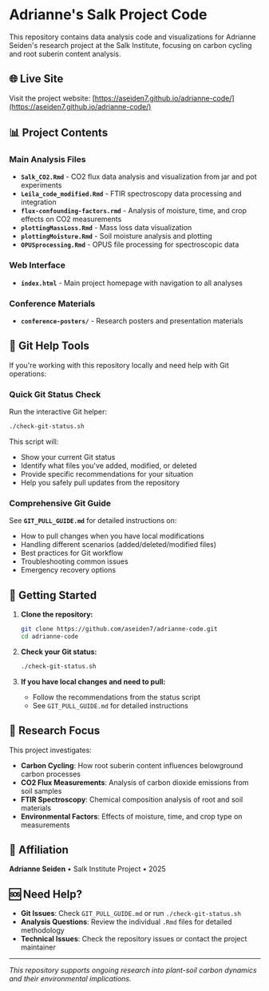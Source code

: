 # Adrianne's Salk Project Code

This repository contains data analysis code and visualizations for Adrianne Seiden's research project at the Salk Institute, focusing on carbon cycling and root suberin content analysis.

## 🌐 Live Site
Visit the project website: [https://aseiden7.github.io/adrianne-code/](https://aseiden7.github.io/adrianne-code/)

## 📊 Project Contents

### Main Analysis Files
- **`Salk_CO2.Rmd`** - CO2 flux data analysis and visualization from jar and pot experiments
- **`Leila_code_modified.Rmd`** - FTIR spectroscopy data processing and integration
- **`flux-confounding-factors.rmd`** - Analysis of moisture, time, and crop effects on CO2 measurements
- **`plottingMassLoss.Rmd`** - Mass loss data visualization
- **`plottingMoisture.Rmd`** - Soil moisture analysis and plotting
- **`OPUSprocessing.Rmd`** - OPUS file processing for spectroscopic data

### Web Interface
- **`index.html`** - Main project homepage with navigation to all analyses

### Conference Materials
- **`conference-posters/`** - Research posters and presentation materials

## 🔧 Git Help Tools

If you're working with this repository locally and need help with Git operations:

### Quick Git Status Check
Run the interactive Git helper:
```bash
./check-git-status.sh
```

This script will:
- Show your current Git status
- Identify what files you've added, modified, or deleted
- Provide specific recommendations for your situation
- Help you safely pull updates from the repository

### Comprehensive Git Guide
See **`GIT_PULL_GUIDE.md`** for detailed instructions on:
- How to pull changes when you have local modifications
- Handling different scenarios (added/deleted/modified files)
- Best practices for Git workflow
- Troubleshooting common issues
- Emergency recovery options

## 🚀 Getting Started

1. **Clone the repository:**
   ```bash
   git clone https://github.com/aseiden7/adrianne-code.git
   cd adrianne-code
   ```

2. **Check your Git status:**
   ```bash
   ./check-git-status.sh
   ```

3. **If you have local changes and need to pull:**
   - Follow the recommendations from the status script
   - See `GIT_PULL_GUIDE.md` for detailed instructions

## 📝 Research Focus

This project investigates:
- **Carbon Cycling**: How root suberin content influences belowground carbon processes
- **CO2 Flux Measurements**: Analysis of carbon dioxide emissions from soil samples
- **FTIR Spectroscopy**: Chemical composition analysis of root and soil materials
- **Environmental Factors**: Effects of moisture, time, and crop type on measurements

## 🏢 Affiliation

**Adrianne Seiden** • Salk Institute Project • 2025

## 🆘 Need Help?

- **Git Issues**: Check `GIT_PULL_GUIDE.md` or run `./check-git-status.sh`
- **Analysis Questions**: Review the individual `.Rmd` files for detailed methodology
- **Technical Issues**: Check the repository issues or contact the project maintainer

---

*This repository supports ongoing research into plant-soil carbon dynamics and their environmental implications.*